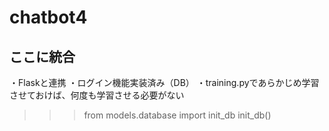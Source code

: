 # chatbot4

## ここに統合
・Flaskと連携
・ログイン機能実装済み（DB）
・training.pyであらかじめ学習させておけば、何度も学習させる必要がない


>>> from models.database import init_db
>>> init_db()